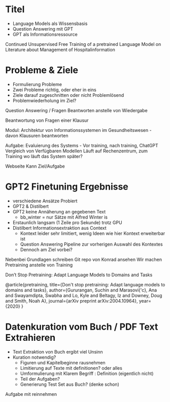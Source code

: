 # Titel
- Language Models als Wissensbasis
- Question Answering mit GPT
- GPT als Informationsressource

Continued Unsupervised Free Training of a pretrained Language Model on Literature about Management of Hospitalinformation

# Probleme & Ziele
- Formulierung Probleme
- Zwei Probleme richtig, oder eher in eins
- Ziele darauf zugeschnitten oder nicht Problemlösend
- Problemwiederholung im Ziel?

Question Answering / Fragen Beantworten anstelle von Wiedergabe

Beantwortung von Fragen einer Klausur

Modul: Architektur von Informationssystemen im Gesundheitswesen - davon Klausuren beantworten

Aufgabe:
Evaluierung des Systems - Vor training, nach training, ChatGPT
Vergleich von Verfügbaren Modellen
Läuft auf Rechenzentrum, zum Training
wo läuft das System später?

Webseite Kann Ziel/Aufgabe


# GPT2 Finetuning Ergebnisse
- verschiedene Ansätze Probiert
- GPT2 & Distilbert
- GPT2 keine Annäherung an gegebenen Text
  - bb_winter = nur Sätze mit Alfred Winter is
- Erstaunlich langsam (1 Zeile pro Sekunde) trotz GPU
- Distilbert Informationsextraktion aus Context
  - Kontext leider sehr limitiert, wenig Ideen wie hier Kontext erweiterbar ist
  - Question Answering Pipeline zur vorherigen Auswahl des Kontextes
  - Dennoch am Ziel vorbei?

Nebenbei Grundlagen schreiben
Git repo von Konrad ansehen
Wir machen Pretraining anstelle von Training

Don’t Stop Pretraining: Adapt Language Models to Domains and Tasks

@article{pretraining,
title={Don't stop pretraining: Adapt language models to domains and tasks},
author={Gururangan, Suchin and Marasovi{\'c}, Ana and Swayamdipta, Swabha and Lo, Kyle and Beltagy, Iz and Downey, Doug and Smith, Noah A},
journal={arXiv preprint arXiv:2004.10964},
year={2020}
}


# Datenkuration vom Buch / PDF Text Extrahieren
- Text Extraktion von Buch ergibt viel Unsinn
- Kuration notwendig?
  - Figuren und Kapitelbeginne rausnehmen
  - Limitierung auf Texte mit definitionen? oder alles
  - Umformulierung mit Klarem Begriff : Definition (eigentlich nicht)
  - Teil der Aufgaben?
  - Generierung Test Set aus Buch? (denke schon)

Aufgabe mit reinnehmen